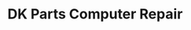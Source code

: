 ---
title: "DK Parts Computer Repair"
url: /mount-gilead/dk-parts-computer-repair/
shop: computer
---